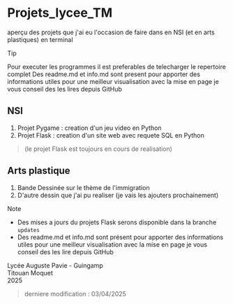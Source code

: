 # Projets_lycee_TM
aperçu des projets que j'ai eu l'occasion de faire dans en NSI (et en arts plastiques) en terminal 

> [!TIP]
> Pour executer les programmes il est preferables de telecharger le repertoire complet 
> Des readme.md et info.md sont present pour apporter des informations utiles pour une meilleur visualisation avec la mise en page je vous conseil des les lires depuis GitHub

## NSI
1. Projet Pygame : creation d'un jeu video en Python
2. Projet Flask : creation d'un site web avec requete SQL en Python

> (le projet Flask est toujours en cours de realisation)

## Arts plastique 
1. Bande Dessinée sur le thème de l'immigration
2. D'autre dessin que j'ai pu realiser (je vais les ajouters prochainement)

> [!NOTE]
> + Des mises a jours du projets Flask serons disponible dans la branche `updates`  
> + Des readme.md et info.md sont présent pour apporter des informations utiles pour une meilleur visualisation avec la mise en page je vous conseil des les lire depuis GitHub


Lycée Auguste Pavie - Guingamp \
Titouan Moquet \
2025

> derniere modification : 03/04/2025

